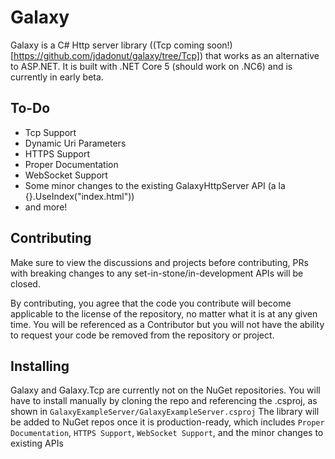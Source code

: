 # Galaxy
Galaxy is a C# Http server library ((Tcp coming soon!)[https://github.com/jdadonut/galaxy/tree/Tcp]) that works as an alternative to ASP.NET. It is built with .NET Core 5 (should work on .NC6) and is currently in early beta.

## To-Do
- Tcp Support
- Dynamic Uri Parameters
- HTTPS Support 
- Proper Documentation
- WebSocket Support
- Some minor changes to the existing GalaxyHttpServer API (a la {}.UseIndex("index.html"))
- and more!

## Contributing
Make sure to view the discussions and projects before contributing, PRs with breaking changes to any set-in-stone/in-development APIs will be closed.

By contributing, you agree that the code you contribute will become applicable to the license of the repository, no matter what it is at any given time. You will be referenced as a Contributor but you will not have the ability to request your code be removed from the repository or project.

## Installing
Galaxy and Galaxy.Tcp are currently not on the NuGet repositories. You will have to install manually by cloning the repo and referencing the .csproj, as shown in `GalaxyExampleServer/GalaxyExampleServer.csproj`
The library will be added to NuGet repos once it is production-ready, which includes `Proper Documentation`, `HTTPS Support`, `WebSocket Support`, and the minor changes to existing APIs
